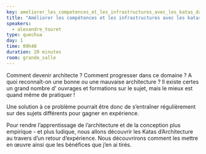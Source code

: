 ```yaml
---
key: ameliorer_les_competences_et_les_infrastructures_avec_les_katas_darchitecture
title: "Améliorer les compétences et les infrastructures avec les katas d'architecture"
speakers:
  - alexandre_touret
type: quechua
day: 1
time: 09h40
duration: 20 minutes
room: grande_salle
---
```


Comment devenir architecte ? Comment progresser dans ce domaine ? A quoi reconnaît-on une bonne ou une mauvaise architecture ? Il existe certes un grand nombre d' ouvrages et formations sur le sujet, mais le mieux est quand même de pratiquer !

Une solution à ce problème pourrait être donc de s’entraîner régulièrement sur des sujets différents pour gagner en expérience.

Pour rendre l’apprentissage de l’architecture et de la conception plus empirique - et plus ludique, nous allons découvrir les Katas d’Architecture au travers d’un retour d’expérience. Nous découvrirons comment les mettre en œuvre ainsi que les bénéfices que j’en ai tirés.
